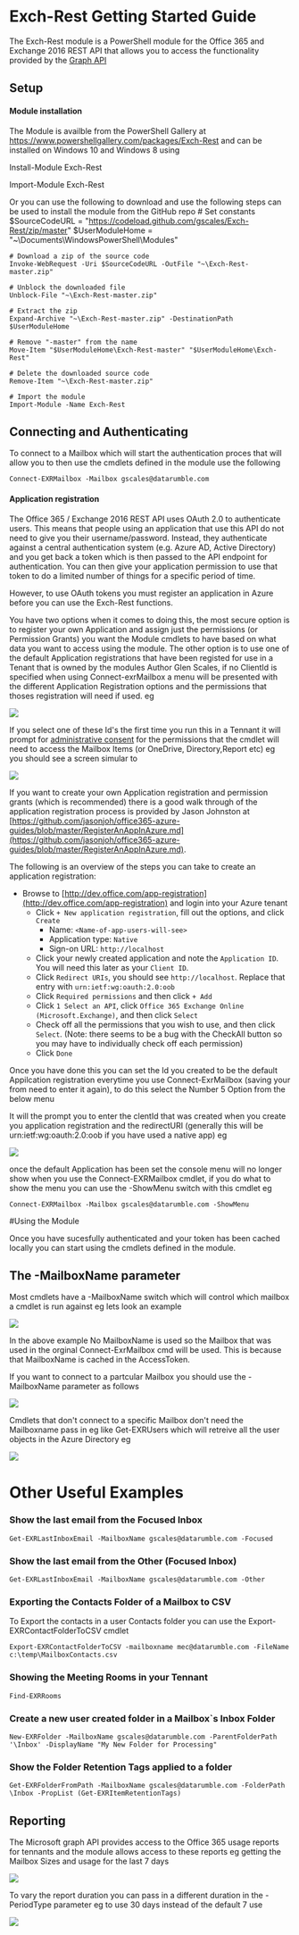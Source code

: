 # Exch-Rest Getting Started Guide
The Exch-Rest module is a PowerShell module for the Office 365 and Exchange 2016 REST API that allows you to access the functionality provided by the [Graph API](https://developer.microsoft.com/en-us/graph) 

## Setup

#### Module installation

The Module is availble from the PowerShell Gallery at https://www.powershellgallery.com/packages/Exch-Rest and can be installed on Windows 10 and Windows 8 using 

Install-Module Exch-Rest

Import-Module Exch-Rest

Or you can use the following to download and use the following steps can be used to install the module from the GitHub repo
    # Set constants
	$SourceCodeURL = "https://codeload.github.com/gscales/Exch-Rest/zip/master"
	$UserModuleHome = "~\Documents\WindowsPowerShell\Modules"

	# Download a zip of the source code
	Invoke-WebRequest -Uri $SourceCodeURL -OutFile "~\Exch-Rest-master.zip"

	# Unblock the downloaded file
	Unblock-File "~\Exch-Rest-master.zip"

	# Extract the zip
	Expand-Archive "~\Exch-Rest-master.zip" -DestinationPath $UserModuleHome

	# Remove "-master" from the name
	Move-Item "$UserModuleHome\Exch-Rest-master" "$UserModuleHome\Exch-Rest"

	# Delete the downloaded source code
	Remove-Item "~\Exch-Rest-master.zip"

	# Import the module
	Import-Module -Name Exch-Rest
    

## Connecting and Authenticating ##

To connect to a Mailbox which will start the authentication proces that will allow you to then use the cmdlets defined in the module use the following 

    Connect-EXRMailbox -Mailbox gscales@datarumble.com


#### Application registration
The Office 365 / Exchange 2016 REST API uses OAuth 2.0 to authenticate users. This means that people using an application that use this API do not need to give you their username/password. Instead, they authenticate against a central authentication system (e.g. Azure AD, Active Directory) and you get back a token which is then passed to the API endpoint for authentication. You can then give your application permission to use that token to do a limited number of things for a specific period of time.

However, to use OAuth tokens you must register an application in Azure before you can use the Exch-Rest functions.

You have two options when it comes to doing this, the most secure option is to register your own Application and assign just the permissions (or Permission Grants) you want the Module cmdlets to have based on what data you want to access using the module. The other option is to use one of the default Application registrations that have been registed for use in a Tenant that is owned by the modules Author Glen Scales, if no ClientId is specified when using Connect-exrMailbox a menu will be presented with the different Application Registration options and the permissions that thoses registration will need if used. eg

![](https://gscales.github.io/Exch-Rest/GetttingStarted/MenuCaptureGettingStarted.PNG)

If you select one of these Id's the first time you run this in a Tennant it will prompt for [administrative consent](https://docs.microsoft.com/en-us/azure/active-directory/develop/active-directory-devhowto-multi-tenant-overview#understanding-user-and-admin-consent) for the permissions that the cmdlet will need to access the Mailbox Items (or OneDrive, Directory,Report etc) eg you should see a screen simular to 

![](https://gscales.github.io/Exch-Rest/GetttingStarted/AppRegCapture.PNG)

If you want to create your own Application registration and permission grants (which is recommended) there is a good walk through of the application registration process is provided by Jason Johnston at [https://github.com/jasonjoh/office365-azure-guides/blob/master/RegisterAnAppInAzure.md](https://github.com/jasonjoh/office365-azure-guides/blob/master/RegisterAnAppInAzure.md).

The following is an overview of the steps you can take to create an application registration:
  
* Browse to [http://dev.office.com/app-registration](http://dev.office.com/app-registration) and login into your Azure tenant
  * Click `+ New application registration`, fill out the options, and click `Create`
    * Name: `<Name-of-app-users-will-see>`
    * Application type: `Native`
    * Sign-on URL: `http://localhost`
  * Click your newly created application and note the `Application ID`. You will need this later as your `Client ID`.
  * Click `Redirect URIs`, you should see `http://localhost`. Replace that entry with `urn:ietf:wg:oauth:2.0:oob`
  * Click `Required permissions` and then click `+ Add`
  * Click `1 Select an API`, click `Office 365 Exchange Online (Microsoft.Exchange)`, and then click `Select`
  * Check off all the permissions that you wish to use, and then click `Select`. (Note: there seems to be a bug with the CheckAll button so you may have to individually check off each permission)
  * Click `Done`

Once you have done this you can set the Id you created to be the default Appilcation registration everytime you use Connect-ExrMailbox (saving your from need to enter it again), to do this select the Number 5 Option from the below menu 

It will the prompt you to enter the clentId that was created when you create you application registration and the redirectURI (generally this will be urn:ietf:wg:oauth:2.0:oob if you have used a native app) eg

![](https://gscales.github.io/Exch-Rest/GetttingStarted/defaultappset.PNG)

once the default Application has been set the console menu will no longer show when you use the Connect-EXRMailbox cmdlet, if you do what to show the menu you can use the -ShowMenu switch with this cmdlet eg

    Connect-EXRMailbox -Mailbox gscales@datarumble.com -ShowMenu

#Using the Module

Once you have sucesfully authenticated and your token has been cached locally you can start using the cmdlets defined in the module.

## The -MailboxName parameter ##

 Most cmdlets have a -MailboxName switch which will control which mailbox a cmdlet is run against eg lets look an example

![](https://gscales.github.io/Exch-Rest/GetttingStarted/getInboxExampeNoMailbox.PNG)

In the above example No MailboxName is used so the Mailbox that was used in the orginal Connect-ExrMailbox cmd will be used. This is because that MailboxName is cached in the AccessToken.

If you want to connect to a partcular Mailbox you should use the -MailboxName parameter as follows

![](https://gscales.github.io/Exch-Rest/GetttingStarted/getInboxExampeMailbox.PNG)

Cmdlets that don't connect to a specific Mailbox don't need the Mailboxname pass in eg like Get-EXRUsers which will retreive all the user objects in the Azure Directory eg

![](https://gscales.github.io/Exch-Rest/GetttingStarted/get-users.PNG)

# Other Useful Examples #

### Show the last email from the Focused Inbox ###

    Get-EXRLastInboxEmail -MailboxName gscales@datarumble.com -Focused

### Show the last email from the Other (Focused Inbox) ###

    Get-EXRLastInboxEmail -MailboxName gscales@datarumble.com -Other

### Exporting the Contacts Folder of a Mailbox to CSV ###

To Export the contacts in a user Contacts folder you can use the Export-EXRContactFolderToCSV cmdlet

    Export-EXRContactFolderToCSV -mailboxname mec@datarumble.com -FileName c:\temp\MailboxContacts.csv


### Showing the Meeting Rooms in your Tennant ###

    Find-EXRRooms

### Create a new user created folder in a Mailbox`s Inbox Folder ###

    New-EXRFolder -MailboxName gscales@datarumble.com -ParentFolderPath '\Inbox' -DisplayName "My New Folder for Processing"

### Show the Folder Retention Tags applied to a folder ###

    Get-EXRFolderFromPath -MailboxName gscales@datarumble.com -FolderPath \Inbox -PropList (Get-EXRItemRetentionTags)


## Reporting ##

The Microsoft graph API provides access to the Office 365 usage reports for tennants and the module allows access to these reports eg getting the Mailbox Sizes and usage for the last 7 days


![](https://gscales.github.io/Exch-Rest/GetttingStarted/get-MailboxUsages.PNG)

To vary the report duration you can pass in a different duration in the -PeriodType parameter eg to use 30 days instead of the default 7 use

![](https://gscales.github.io/Exch-Rest/GetttingStarted/get-MailboxUsages30.PNG)













